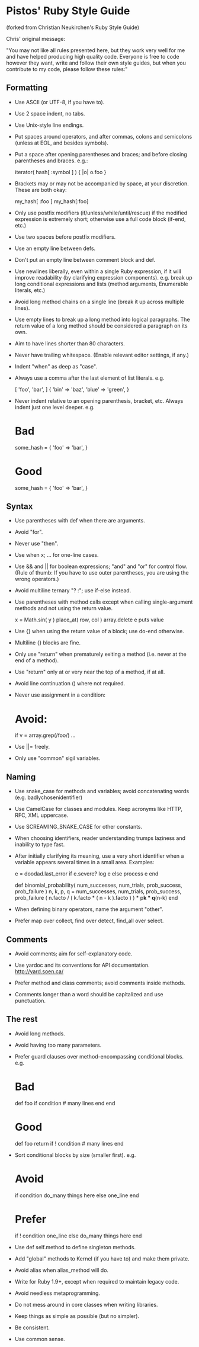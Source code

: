# Pistos' Ruby Style Guide

(forked from Christian Neukirchen's Ruby Style Guide)

Chris' original message:

"You may not like all rules presented here, but they work very well for
me and have helped producing high quality code.  Everyone is free to
code however they want, write and follow their own style guides, but
when you contribute to my code, please follow these rules:"


## Formatting

* Use ASCII (or UTF-8, if you have to).

* Use 2 space indent, no tabs.

* Use Unix-style line endings.

* Put spaces around operators, and after commas, colons and semicolons
  (unless at EOL, and besides symbols).

* Put a space after opening parentheses and braces; and before
  closing parentheses and braces.  e.g.:

    iterator( hash[ :symbol ] ) { |o| o.foo }

* Brackets may or may not be accompanied by space, at your discretion.
  These are both okay:

    my_hash[ :foo ]
    my_hash[:foo]

* Only use postfix modifiers (if/unless/while/until/rescue) if the modified
  expression is extremely short; otherwise use a full code block (if-end,
  etc.)

* Use two spaces before postfix modifiers.

* Use an empty line between defs.

* Don't put an empty line between comment block and def.

* Use newlines liberally, even within a single Ruby expression, if it will
  improve readability (by clarifying expression components).  e.g. break up
  long conditional expressions and lists (method arguments, Enumerable
  literals, etc.)

* Avoid long method chains on a single line (break it up across multiple lines).

* Use empty lines to break up a long method into logical paragraphs.  The
  return value of a long method should be considered a paragraph on its own.

* Aim to have lines shorter than 80 characters.

* Never have trailing whitespace.  (Enable relevant editor settings, if any.)

* Indent "when" as deep as "case".

* Always use a comma after the last element of list literals.  e.g.

    [
      'foo',
      'bar',
    ]
    {
      'bin' => 'baz',
      'blue' => 'green',
    }

* Never indent relative to an opening parenthesis, bracket, etc.  Always indent
  just one level deeper.  e.g.

    # Bad
    some_hash = {
                  'foo' => 'bar',
                }

    # Good
    some_hash = {
      'foo' => 'bar',
    }

## Syntax

* Use parentheses with def when there are arguments.

* Avoid "for".

* Never use "then".

* Use when x; ... for one-line cases.

* Use && and || for boolean expressions; "and" and "or" for control flow.
  (Rule of thumb: If you have to use outer parentheses, you are using the
  wrong operators.)

* Avoid multiline ternary "? :"; use if-else instead.

* Use parentheses with method calls except when calling single-argument methods
  and not using the return value.

    x = Math.sin( y )
    place_at( row, col )
    array.delete e
    puts value

* Use {} when using the return value of a block; use do-end otherwise.

* Multiline {} blocks are fine.

* Only use "return" when prematurely exiting a method (i.e. never at the end of
  a method).

* Use "return" only at or very near the top of a method, if at all.

* Avoid line continuation (\) where not required.

* Never use assignment in a condition:

    # Avoid:
    if v = array.grep(/foo/) ...

* Use ||= freely.

* Only use "common" sigil variables.


## Naming

* Use snake_case for methods and variables; avoid concatenating words
  (e.g. badlychosenidentifier)

* Use CamelCase for classes and modules.  Keep acronyms like HTTP,
  RFC, XML uppercase.

* Use SCREAMING_SNAKE_CASE for other constants.

* When choosing identifiers, reader understanding trumps laziness and
  inability to type fast.

* After initially clarifying its meaning, use a very short identifier when
  a variable appears several times in a small area.  Examples:

    e = doodad.last_error
    if e.severe?
      log e
    else
      process e
    end

    def binomial_probability( num_successes, num_trials, prob_success, prob_failure )
      n, k, p, q = num_successes, num_trials, prob_success, prob_failure
      (
        n.facto / (
          k.facto * ( n - k ).facto
        )
      ) * p**k * q**(n-k)
    end

* When defining binary operators, name the argument "other".

* Prefer map over collect, find over detect, find_all over select.


## Comments

* Avoid comments; aim for self-explanatory code.

* Use yardoc and its conventions for API documentation.  http://yard.soen.ca/

* Prefer method and class comments; avoid comments inside methods.

* Comments longer than a word should be capitalized and use punctuation.


## The rest

* Avoid long methods.

* Avoid having too many parameters.

* Prefer guard clauses over method-encompassing conditional blocks.  e.g.

    # Bad
    def foo
      if condition
        # many lines
      end
    end

    # Good
    def foo
      return  if ! condition
      # many lines
    end

* Sort conditional blocks by size (smaller first).  e.g.

    # Avoid
    if condition
      do_many
      things
      here
    else
      one_line
    end

    # Prefer
    if ! condition
      one_line
    else
      do_many
      things
      here
    end

* Use def self.method to define singleton methods.

* Add "global" methods to Kernel (if you have to) and make them private.

* Avoid alias when alias_method will do.

* Write for Ruby 1.9+, except when required to maintain legacy code.

* Avoid needless metaprogramming.

* Do not mess around in core classes when writing libraries.

* Keep things as simple as possible (but no simpler).

* Be consistent.

* Use common sense.
